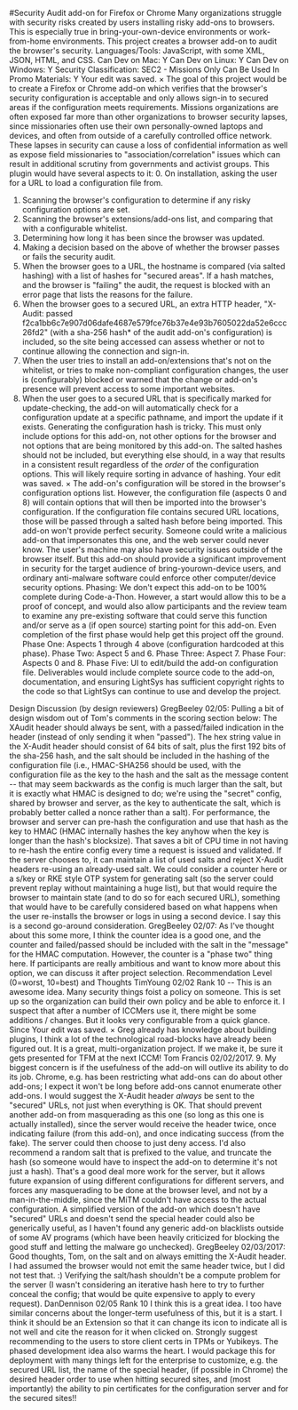 #Security Audit add-on for Firefox or Chrome
Many organizations struggle with security risks created by users installing risky add-ons to browsers. This is
especially true in bring-your-own-device environments or work-from-home environments. This project creates a
browser add-on to audit the browser's security.
Languages/Tools: JavaScript, with some XML, JSON, HTML, and CSS.
Can Dev on Mac: Y
Can Dev on Linux: Y
Can Dev on Windows: Y
Security Classification: SEC2 - Missions Only
Can Be Used In Promo Materials: Y
Your edit was saved. ×
The goal of this project would be to create a Firefox or Chrome add-on which verifies that the browser's security
configuration is acceptable and only allows sign-in to secured areas if the configuration meets requirements.
Missions organizations are often exposed far more than other organizations to browser security lapses, since
missionaries often use their own personally-owned laptops and devices, and often from outside of a carefully
controlled office network. These lapses in security can cause a loss of confidential information as well as expose
field missionaries to "association/correlation" issues which can result in additional scrutiny from governments and
activist groups.
This plugin would have several aspects to it:
0. On installation, asking the user for a URL to load a configuration file from.
1. Scanning the browser's configuration to determine if any risky configuration options are set.
2. Scanning the browser's extensions/add-ons list, and comparing that with a configurable whitelist.
3. Determining how long it has been since the browser was updated.
4. Making a decision based on the above of whether the browser passes or fails the security audit.
5. When the browser goes to a URL, the hostname is compared (via salted hashing) with a list of hashes for
"secured areas". If a hash matches, and the browser is "failing" the audit, the request is blocked with an error page
that lists the reasons for the failure.
6. When the browser goes to a secured URL, an extra HTTP header, "X-Audit: passed
f2ca1bb6c7e907d06dafe4687e579fce76b37e4e93b7605022da52e6ccc26fd2" (with a sha-256 hash* of the audit
add-on's configuration) is included, so the site being accessed can assess whether or not to continue allowing the
connection and sign-in.
7. When the user tries to install an add-on/extensions that's not on the whitelist, or tries to make non-compliant
configuration changes, the user is (configurably) blocked or warned that the change or add-on's presence will
prevent access to some important websites.
8. When the user goes to a secured URL that is specifically marked for update-checking, the add-on will
automatically check for a configuration update at a specific pathname, and import the update if it exists.
Generating the configuration hash is tricky. This must only include options for this add-on, not other options
for the browser and not options that are being monitored by this add-on. The salted hashes should not be
included, but everything else
should, in a way that results in a consistent result regardless of the *order* of the configuration options. This will
likely require sorting in advance of hashing.
Your edit was saved. ×
The add-on's configuration will be stored in the browser's configuration options list. However, the configuration
file (aspects 0 and 8) will contain options that will then be imported into the browser's configuration. If the
configuration file contains secured URL locations, those will be passed through a salted hash before being
imported.
This add-on won't provide perfect security. Someone could write a malicious add-on that impersonates this one,
and the web server could never know. The user's machine may also have security issues outside of the browser
itself. But this add-on should provide a significant improvement in security for the target audience of bring-yourown-device
users, and ordinary anti-malware software could enforce other computer/device security options.
Phasing: We don't expect this add-on to be 100% complete during Code-a-Thon. However, a start would allow this
to be a proof of concept, and would also allow participants and the review team to examine any pre-existing
software that could serve this function and/or serve as a (if open source) starting point for this add-on. Even
completion of the first phase would help get this project off the ground.
Phase One: Aspects 1 through 4 above (configuration hardcoded at this phase).
Phase Two: Aspect 5 and 6.
Phase Three: Aspect 7.
Phase Four: Aspects 0 and 8.
Phase Five: UI to edit/build the add-on configuration file.
Deliverables would include complete source code to the add-on, documentation, and ensuring LightSys has
sufficient copyright rights to the code so that LightSys can continue to use and develop the project.

Design Discussion (by design reviewers)
GregBeeley 02/05: Pulling a bit of design wisdom out of Tom's comments in the scoring section below: The XAudit
header should always be sent, with a passed/failed indication in the header (instead of only sending it when
"passed"). The hex string value in the X-Audit header should consist of 64 bits of salt, plus the first 192 bits of the
sha-256 hash, and the salt should be included in the hashing of the configuration file (i.e., HMAC-SHA256 should
be used, with the configuration file as the key to the hash and the salt as the message content -- that may seem
backwards as the config is much larger than the salt, but it is exactly what HMAC is designed to do; we're using
the "secret" config, shared by browser and server, as the key to authenticate the salt, which is probably better called
a nonce rather than a salt).
For performance, the browser and server can pre-hash the configuration and use that hash as the key to HMAC
(HMAC internally hashes the key anyhow when the key is longer than the hash's blocksize). That saves a bit of
CPU time in not having to re-hash the entire config every time a request is issued and validated.
If the server chooses to, it can maintain a list of used salts and reject X-Audit headers re-using an already-used salt.
We could consider a counter here or a s/key or RKE style OTP system for generating salt (so the server could
prevent replay without maintaining a huge list), but that would require the browser to maintain state (and to do so
for each secured URL), something that would have to be carefully considered based on what happens when the
user re-installs the browser or logs in using a second device. I say this is a second go-around consideration.
GregBeeley 02/07: As I've thought about this some more, I think the counter idea is a good one, and the counter
and failed/passed should be included with the salt in the "message" for the HMAC computation. However, the
counter is a "phase two" thing here. If participants are really ambitious and want to know more about this option,
we can discuss it after project selection.
Recommendation Level (0=worst, 10=best) and Thoughts
TimYoung 02/02 Rank 10 -- This is an awesome idea. Many security things foist a policy on someone. This is set
up so the organization can build their own policy and be able to enforce it. I suspect that after a number of
ICCMers use it, there might be some additions / changes. But it looks very configurable from a quick glance. Since
Your edit was saved. ×
Greg already has knowledge about building plugins, I think a lot of the technological road-blocks have already
been figured out. It is a great, multi-organization project. If we make it, be sure it gets presented for TFM at the
next ICCM!
Tom Francis 02/02/2017. 9. My biggest concern is if the usefulness of the add-on will outlive its ability to do its
job. Chrome, e.g. has been restricting what add-ons can do about other add-ons; I expect it won't be long before
add-ons cannot enumerate other add-ons. I would suggest the X-Audit header _always_ be sent to the "secured"
URLs, not just when everything is OK. That should prevent another add-on from masquerading as this one (so
long as this one is actually installed), since the server would receive the header twice, once indicating failure (from
this add-on), and once indicating success (from the fake). The server could then choose to just deny access. I'd also
recommend a random salt that is prefixed to the value, and truncate the hash (so someone would have to inspect
the add-on to determine it's not just a hash). That's a good deal more work for the server, but it allows future
expansion of using different configurations for different servers, and forces any masquerading to be done at the
browser level, and not by a man-in-the-middle, since the MiTM couldn't have access to the actual configuration. A
simplified version of the add-on which doesn't have "secured" URLs and doesn't send the special header could also
be generically useful, as I haven't found any generic add-on blacklists outside of some AV programs (which have
been heavily criticized for blocking the good stuff and letting the malware go unchecked).
GregBeeley 02/03/2017: Good thoughts, Tom, on the salt and on always emitting the X-Audit header. I had
assumed the browser would not emit the same header twice, but I did not test that. :) Verifying the salt/hash
shouldn't be a compute problem for the server (I wasn't considering an iterative hash here to try to further conceal
the config; that would be quite expensive to apply to every request).
DanDennison 02/05 Rank 10 I think this is a great idea. I too have similar concerns about the longer-term
usefulness of this, but it is a start. I think it should be an Extension so that it can change its icon to indicate all is
not well and cite the reason for it when clicked on. Strongly suggest recommending to the users to store client certs
in TPMs or Yubikeys. The phased development idea also warms the heart. I would package this for deployment
with many things left for the enterprise to customize, e.g. the secured URL list, the name of the special header, (if
possible in Chrome) the desired header order to use when hitting secured sites, and (most importantly) the ability
to pin certificates for the configuration server and for the secured sites!!
